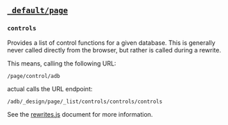 ## [`_default/page`](https://github.com/nEDM-TUM/nEDM-Interface/blob/master/_default_data/page.json)

### `controls`

Provides a list of control functions for a given database.  This is generally
never called directly from the browser, but rather is called during a rewrite.

This means, calling the following URL:

```
/page/control/adb
```

actual calls the URL endpoint:

```
/adb/_design/page/_list/controls/controls/controls
```

See the
[rewrites.js](https://github.com/nEDM-TUM/nEDM-Interface/blob/master/head/lib/rewrites.js)
document for more information.


